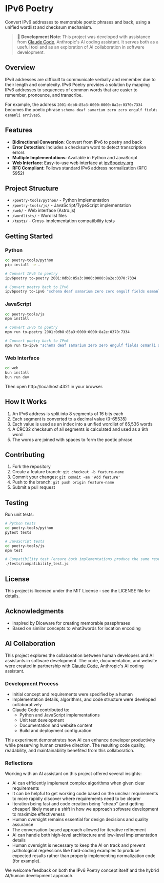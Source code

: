 # IPv6 Poetry

Convert IPv6 addresses to memorable poetic phrases and back, using a unified wordlist and checksum mechanism.

> 🤖 **Development Note**: This project was developed with assistance from [Claude Code](https://claude.ai/code), Anthropic's AI coding assistant. It serves both as a useful tool and as an exploration of AI collaboration in software development.

## Overview

IPv6 addresses are difficult to communicate verbally and remember due to their length and complexity. IPv6 Poetry provides a solution by mapping IPv6 addresses to sequences of common words that are easier to remember, pronounce, and transcribe.

For example, the address `2001:0db8:85a3:0000:0000:8a2e:0370:7334` becomes the poetic phrase `schema deaf samarium zero zero engulf fields osmanli arrives5`.

## Features

- **Bidirectional Conversion**: Convert from IPv6 to poetry and back
- **Error Detection**: Includes a checksum word to detect transcription errors
- **Multiple Implementations**: Available in Python and JavaScript
- **Web Interface**: Easy-to-use web interface at [ipv6poetry.org](https://ipv6poetry.org)
- **RFC Compliant**: Follows standard IPv6 address normalization (RFC 5952)

## Project Structure

- `/poetry-tools/python/` - Python implementation
- `/poetry-tools/js/` - JavaScript/TypeScript implementation
- `/web/` - Web interface (Astro.js)
- `/wordlists/` - Wordlist files
- `/tests/` - Cross-implementation compatibility tests

## Getting Started

### Python

```bash
cd poetry-tools/python
pip install -e .

# Convert IPv6 to poetry
ipv6poetry to-poetry 2001:0db8:85a3:0000:0000:8a2e:0370:7334

# Convert poetry back to IPv6
ipv6poetry to-ipv6 "schema deaf samarium zero zero engulf fields osmanli arrives5"
```

### JavaScript

```bash
cd poetry-tools/js
npm install

# Convert IPv6 to poetry
npm run to-poetry 2001:0db8:85a3:0000:0000:8a2e:0370:7334

# Convert poetry back to IPv6
npm run to-ipv6 "schema deaf samarium zero zero engulf fields osmanli arrives5"
```

### Web Interface

```bash
cd web
bun install
bun run dev
```

Then open http://localhost:4321 in your browser.

## How It Works

1. An IPv6 address is split into 8 segments of 16 bits each
2. Each segment is converted to a decimal value (0-65535)
3. Each value is used as an index into a unified wordlist of 65,536 words
4. A CRC32 checksum of all segments is calculated and used as a 9th word
5. The words are joined with spaces to form the poetic phrase

## Contributing

1. Fork the repository
2. Create a feature branch: `git checkout -b feature-name`
3. Commit your changes: `git commit -am 'Add feature'`
4. Push to the branch: `git push origin feature-name`
5. Submit a pull request

## Testing

Run unit tests:

```bash
# Python tests
cd poetry-tools/python
pytest tests

# JavaScript tests
cd poetry-tools/js
npm test

# Compatibility test (ensure both implementations produce the same results)
./tests/compatibility_test.js
```

## License

This project is licensed under the MIT License - see the LICENSE file for details.

## Acknowledgments

- Inspired by Diceware for creating memorable passphrases
- Based on similar concepts to what3words for location encoding

## AI Collaboration

This project explores the collaboration between human developers and AI assistants in software development. The code, documentation, and website were created in partnership with [Claude Code](https://claude.ai/code), Anthropic's AI coding assistant.

### Development Process

- Initial concept and requirements were specified by a human
- Implementation details, algorithms, and code structure were developed collaboratively
- Claude Code contributed to:
  - Python and JavaScript implementations
  - Unit test development
  - Documentation and website content
  - Build and deployment configuration

This experiment demonstrates how AI can enhance developer productivity while preserving human creative direction. The resulting code quality, readability, and maintainability benefited from this collaboration.

### Reflections

Working with an AI assistant on this project offered several insights:
- AI can efficiently implement complex algorithms when given clear requirements
- It can be helpful to get working code based on the unclear requirements to more rapidly discover where requirements need to be clearer
- Iteration being fast and code creation being "cheap" (and getting cheaper) likely means a shift in how we approach software development to maximize effectiveness
- Human oversight remains essential for design decisions and quality assurance
- The conversation-based approach allowed for iterative refinement
- AI can handle both high-level architecture and low-level implementation details
- Human oversight is necessary to keep the AI on track and prevent pathological regressions like hard-coding examples to produce expected results rather than properly implementing normalization code (for example).

We welcome feedback on both the IPv6 Poetry concept itself and the hybrid AI/human development approach.